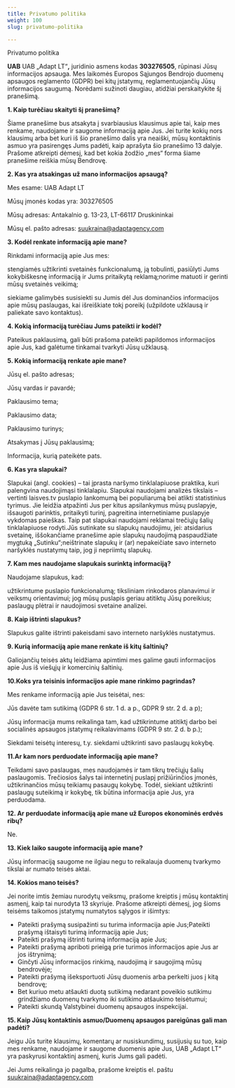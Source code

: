 ```yaml
---
title: Privatumo politika
weight: 100
slug: privatumo-politika

---
```

Privatumo politika

**UAB** UAB „Adapt LT“**,** juridinio asmens kodas **303276505**, rūpinasi Jūsų informacijos apsauga. Mes laikomės Europos Sąjungos Bendrojo duomenų apsaugos reglamento (GDPR) bei kitų įstatymų, reglamentuojančių Jūsų informacijos saugumą. Norėdami sužinoti daugiau, atidžiai perskaitykite šį pranešimą.

**1. Kaip turėčiau skaityti šį pranešimą?**

Šiame pranešime bus atsakyta į svarbiausius klausimus apie tai, kaip mes renkame, naudojame ir saugome informaciją apie Jus. Jei turite kokių nors klausimų arba bet kuri iš šio pranešimo dalis yra neaiški, mūsų kontaktinis asmuo yra pasirengęs Jums padėti, kaip aprašyta šio pranešimo 13 dalyje. Prašome atkreipti dėmesį, kad bet kokia žodžio „mes“ forma šiame pranešime reiškia mūsų Bendrovę.

**2. Kas yra atsakingas už mano informacijos apsaugą?**

Mes esame: UAB Adapt LT

Mūsų įmonės kodas yra: 303276505

Mūsų adresas: Antakalnio g. 13-23, LT-66117 Druskininkai

Mūsų el. pašto adresas: [suukraina@adaptagency.com](mailto:suukraina@adaptagency.com "suukraina@adaptagency.com")

**3. Kodėl renkate informaciją apie mane?**

Rinkdami informaciją apie Jus mes:

stengiamės užtikrinti svetainės funkcionalumą, ją tobulinti, pasiūlyti Jums kokybiškesnę informaciją ir Jums pritaikytą reklamą;norime matuoti ir gerinti mūsų svetainės veikimą;

siekiame galimybės susisiekti su Jumis dėl Jus dominančios informacijos apie mūsų paslaugas, kai išreiškiate tokį poreikį (užpildote užklausą ir paliekate savo kontaktus).

**4. Kokią informaciją turėčiau Jums pateikti ir kodėl?**

Pateikus paklausimą, gali būti prašoma pateikti papildomos informacijos apie Jus, kad galėtume tinkamai tvarkyti Jūsų užklausą.

**5. Kokią informaciją renkate apie mane?**

Jūsų el. pašto adresas;

Jūsų vardas ir pavardė;

Paklausimo tema;

Paklausimo data;

Paklausimo turinys;

Atsakymas į Jūsų paklausimą;

Informacija, kurią pateikėte pats.

**6. Kas yra slapukai?**

Slapukai (angl. cookies) – tai įprasta naršymo tinklalapiuose praktika, kuri palengvina naudojimąsi tinklalapiu. Slapukai naudojami analizės tikslais – vertinti laisves.tv puslapio lankomumą bei populiarumą bei atlikti statistinius tyrimus. Jie leidžia atpažinti Jus per kitus apsilankymus mūsų puslapyje, išsaugoti parinktis, pritaikyti turinį, pagreitina internetiniame puslapyje vykdomas paieškas. Taip pat slapukai naudojami reklamai trečiųjų šalių tinklalapiuose rodyti.Jūs sutinkate su slapukų naudojimu, jei: atsidarius svetainę, iššokančiame pranešime apie slapukų naudojimą paspaudžiate mygtuką „Sutinku“;neištrinate slapukų ir (ar) nepakeičiate savo interneto naršyklės nustatymų taip, jog ji nepriimtų slapukų.

**7. Kam mes naudojame slapukais surinktą informaciją?**

Naudojame slapukus, kad:

užtikrintume puslapio funkcionalumą; tiksliniam rinkodaros planavimui ir veiksmų orientavimui; jog mūsų puslapis geriau atitiktų Jūsų poreikius; paslaugų plėtrai ir naudojimosi svetaine analizei.

**8. Kaip ištrinti slapukus?**

Slapukus galite ištrinti pakeisdami savo interneto naršyklės nustatymus.

**9. Kurią informaciją apie mane renkate iš kitų šaltinių?**

Galiojančių teisės aktų leidžiama apimtimi mes galime gauti informacijos apie Jus iš viešųjų ir komercinių šaltinių.

**10.Koks yra teisinis informacijos apie mane rinkimo pagrindas?**

Mes renkame informaciją apie Jus teisėtai, nes:

Jūs davėte tam sutikimą (GDPR 6 str. 1 d. a p., GDPR 9 str. 2 d. a p);

Jūsų informacija mums reikalinga tam, kad užtikrintume atitiktį darbo bei socialinės apsaugos įstatymų reikalavimams (GDPR 9 str. 2 d. b p.);

Siekdami teisėtų interesų, t.y. siekdami užtikrinti savo paslaugų kokybę.

**11.Ar kam nors perduodate informaciją apie mane?**

Teikdami savo paslaugas, mes naudojamės ir tam tikrų trečiųjų šalių paslaugomis. Trečiosios šalys tai internetinį puslapį prižiūrinčios įmonės, užtikrinančios mūsų teikiamų pasaugų kokybę. Todėl, siekiant užtikrinti paslaugų suteikimą ir kokybę, tik būtina informacija apie Jus, yra perduodama.

**12. Ar perduodate informaciją apie mane už Europos ekonominės erdvės ribų?**

Ne.

**13. Kiek laiko saugote informaciją apie mane?**

Jūsų informaciją saugome ne ilgiau negu to reikalauja duomenų tvarkymo tikslai ar numato teisės aktai.

**14. Kokios mano teisės?**

Jei norite imtis žemiau nurodytų veiksmų, prašome kreiptis į mūsų kontaktinį asmenį, kaip tai nurodyta 13 skyriuje. Prašome atkreipti dėmesį, jog šioms teisėms taikomos įstatymų numatytos sąlygos ir išimtys:

* Pateikti prašymą susipažinti su turima informacija apie Jus;Pateikti prašymą ištaisyti turimą informaciją apie Jus;
* Pateikti prašymą ištrinti turimą informaciją apie Jus;
* Pateikti prašymą apriboti prieigą prie turimos informacijos apie Jus ar jos ištrynimą;
* Ginčyti Jūsų informacijos rinkimą, naudojimą ir saugojimą mūsų bendrovėje;
* Pateikti prašymą išeksportuoti Jūsų duomenis arba perkelti juos į kitą bendrovę;
* Bet kuriuo metu atšaukti duotą sutikimą nedarant poveikio sutikimu grindžiamo duomenų tvarkymo iki sutikimo atšaukimo teisėtumui;
* Pateikti skundą Valstybinei duomenų apsaugos inspekcijai.

**15. Kaip Jūsų kontaktinis asmuo/Duomenų apsaugos pareigūnas gali man padėti?**

Jeigu Jūs turite klausimų, komentarų ar nusiskundimų, susijusių su tuo, kaip mes renkame, naudojame ir saugome duomenis apie Jus, UAB „Adapt LT“ yra paskyrusi kontaktinį asmenį, kuris Jums gali padėti.

Jei Jums reikalinga jo pagalba, prašome kreiptis el. paštu [suukraina@adaptagency.com](mailto:suukraina@adaptagency.com "suukraina@adaptagency.com")